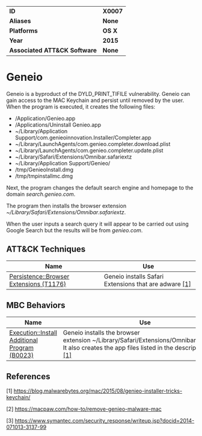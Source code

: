 
<table>
<tr>
<td><b>ID</b></td>
<td><b>X0007</b></td>
</tr>
<tr>
<td><b>Aliases</b></td>
<td><b>None</b></td>
</tr>
<tr>
<td><b>Platforms</b></td>
<td><b>OS X</b></td>
</tr>
<tr>
<td><b>Year</b></td>
<td><b>2015</b></td>
</tr>
<tr>
<td><b>Associated ATT&CK Software</b></td>
<td><b>None</b></td>
</tr>
</table>


Geneio
======
Geneio is a byproduct of the DYLD_PRINT_TIFILE vulnerability. Geneio can gain access to the MAC Keychain and persist until removed by the user. When the program is executed, it creates the following files: 

* /Application/Genieo.app
* /Applications/Uninstall Genieo.app
* ~/Library/Application Support/com.genieoinnovation.Installer/Completer.app
* ~/Library/LaunchAgents/com.genieo.completer.download.plist
* ~/Library/LaunchAgents/com.genieo.completer.update.plist
* ~/Library/Safari/Extensions/Omnibar.safariextz
* ~/Library/Application Support/Genieo/
* /tmp/GenieoInstall.dmg
* /tmp/tmpinstallmc.dmg

Next, the program changes the default search engine and homepage to the domain *search.genieo.com*. 

The program then installs the browser extension *~/Library/Safari/Extensions/Omnibar.safariextz*.

When the user inputs a search query it will appear to be carried out using Google Search but the results will be from *genieo.com*.


ATT&CK Techniques
-----------------
|Name|Use|
|---|---|
|[Persistence::Browser Extensions (T1176)](https://attack.mitre.org/techniques/T1176/)|Geneio installs Safari Extensions that are adware [[1]](#1)|

MBC Behaviors
---------
|Name|Use|
|---|---|
|[Execution::Install Additional Program (B0023)](../execution/install-additional-program.md)|Geneio installs the browser extension ~/Library/Safari/Extensions/Omnibar.safariextz. It also creates the app files listed in the description above. [[1]](#1)|

References
----------
<a name="1">[1]</a> https://blog.malwarebytes.org/mac/2015/08/genieo-installer-tricks-keychain/

<a name="2">[2]</a> https://macpaw.com/how-to/remove-genieo-malware-mac

<a name="3">[3]</a> https://www.symantec.com/security_response/writeup.jsp?docid=2014-071013-3137-99
